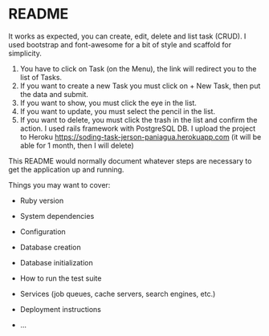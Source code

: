 # README
It works as expected, you can create, edit, delete and list task (CRUD). I used bootstrap and font-awesome for a bit of style and scaffold for simplicity.
1. You have to click on Task (on the Menu), the link will redirect you to the list of Tasks.
2. If you want to create a new Task you must click on + New Task, then put the data and submit.
3. If you want to show, you must click the eye in the list.
4. If you want to update, you must select the pencil in the list.
5. If you want to delete, you must click the trash in the list and confirm the action.
I used rails framework with PostgreSQL DB.
I upload the project to Heroku  https://soding-task-jerson-paniagua.herokuapp.com (it will be able for 1 month, then I will delete)

This README would normally document whatever steps are necessary to get the
application up and running.

Things you may want to cover:

* Ruby version

* System dependencies

* Configuration

* Database creation

* Database initialization

* How to run the test suite

* Services (job queues, cache servers, search engines, etc.)

* Deployment instructions

* ...
